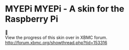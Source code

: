 MYEPi
MYEPi - A skin for the Raspberry Pi
=====
      
View the progress of this skin over in XBMC forum.  
http://forum.xbmc.org/showthread.php?tid=153316

